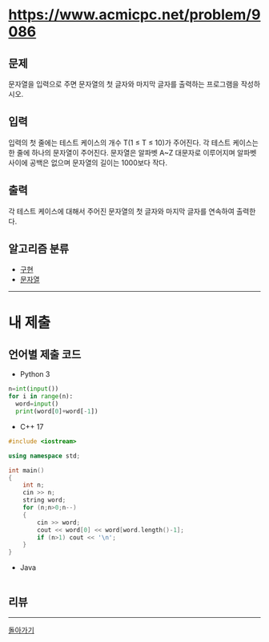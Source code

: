 # https://www.acmicpc.net/problem/9086

## 문제

문자열을 입력으로 주면 문자열의 첫 글자와 마지막 글자를 출력하는 프로그램을 작성하시오.

## 입력

입력의 첫 줄에는 테스트 케이스의 개수 T(1 ≤ T ≤ 10)가 주어진다. 각 테스트 케이스는 한 줄에 하나의 문자열이 주어진다. 문자열은 알파벳 A~Z 대문자로 이루어지며 알파벳 사이에 공백은 없으며 문자열의 길이는 1000보다 작다.

## 출력

각 테스트 케이스에 대해서 주어진 문자열의 첫 글자와 마지막 글자를 연속하여 출력한다.

## 알고리즘 분류

- [구현](https://www.acmicpc.net/problem/tag/102)
- [문자열](https://www.acmicpc.net/problem/tag/158)

---
# 내 제출

## 언어별 제출 코드

- Python 3
``` python
n=int(input())
for i in range(n):
  word=input()
  print(word[0]+word[-1])
```

- C++ 17
``` c++
#include <iostream>

using namespace std;

int main()
{
    int n;
    cin >> n;
    string word;
    for (n;n>0;n--)
    {
        cin >> word;
        cout << word[0] << word[word.length()-1];
        if (n>1) cout << '\n';
    }
}
```

- Java
``` java

```

## 리뷰




---
[돌아가기](../Step.md)